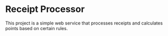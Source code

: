# Receipt Processor

This project is a simple web service that processes receipts and calculates points based on certain rules.


